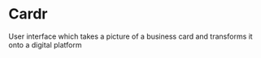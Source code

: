 # Cardr
User interface which takes a picture of a business card and transforms it onto a digital platform
